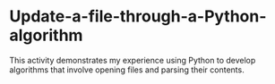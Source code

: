 # Update-a-file-through-a-Python-algorithm
This activity demonstrates my experience using Python to develop algorithms that involve opening files and parsing their contents. 
